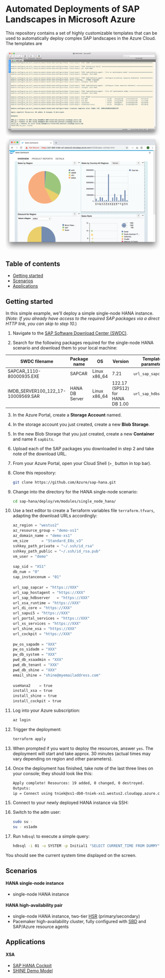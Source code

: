 # Automated Deployments of SAP Landscapes in Microsoft Azure

This repository contains a set of highly customizable templates that can be used to automatically deploy complex SAP landscapes in the Azure Cloud.
The templates are 

 ![image](https://raw.githubusercontent.com/Azure/sap-hana/7494c4d66cd8aa222e453326261d50bd72e25a8d/template-hapair.png)
 ![image](https://raw.githubusercontent.com/Azure/sap-hana/61374fa02c7951ffd8cc949d0af5d2b154ed119d/shine-dashboard.png)

## Table of contents

- [Getting started](#getting-started)
- [Scenarios](#scenarios)
- [Applications](#applications)

## Getting started

In this simple example, we'll deploy a simple single-node HANA instance. (*Note: If you already have access to the required SAP packages via a direct HTTP link, you can skip to step 10.*)
1. Navigate to the [SAP Software Download Center (SWDC)](https://launchpad.support.sap.com/#/softwarecenter).

2. Search for the following packages required for the single-node HANA scenario and download them to your local machine:

| SWDC filename | Package name | OS | Version | Template parameter |
| ------------- | ------------ | -- | ------- | ------------------ |
| SAPCAR_1110-80000935.EXE | SAPCAR | Linux x86_64 | 7.21 | `url_sap_sapcar` |
| IMDB_SERVER100_122_17-10009569.SAR | HANA DB Server | Linux x86_64 | 122.17 (SPS12) for HANA DB 1.00 | `url_sap_hdbserver` |

3. In the Azure Portal, create a **Storage Account** named.

4. In the storage account you just created, create a new **Blob Storage**.

5. In the new Blob Storage that you just created, create a new **Container** and name it `sapbits`.

6. Upload each of the SAP packages you downloaded in step 2 and take note of the download URL.

7. From your Azure Portal, open your Cloud Shell (`>_` button in top bar).

8. Clone this repository:

    ```sh
    git clone https://github.com/Azure/sap-hana.git
    ```

9. Change into the directory for the HANA single-node scenario:

    ```sh
    cd sap-hana/deploy/vm/modules/single_node_hana/
    ```

10. Use a text editor to create a Terraform variables file `terraform.tfvars`, adapting the download URLs accordingly:

    ```python
    az_region = "westus2"
    az_resource_group = "demo-xs1"
    az_domain_name = "demo-xs1"
    vm_size      = "Standard_E8s_v3"
    sshkey_path_private = "~/.ssh/id_rsa"
    sshkey_path_public = "~/.ssh/id_rsa.pub"
    vm_user = "demo"

    sap_sid = "XS1"
    db_num = "0"
    sap_instancenum = "01"

    url_sap_sapcar = "https://XXX"
    url_sap_hostagent = "https://XXX"
    url_sap_hdbserver   = "https://XXX"
    url_xsa_runtime = "https://XXX"
    url_di_core = "https://XXX"
    url_sapui5 = "https://XXX"
    url_portal_services = "https://XXX"
    url_xs_services = "https://XXX"
    url_shine_xsa = "https://XXX"
    url_cockpit = "https://XXX"

    pw_os_sapadm = "XXX"
    pw_os_sidadm = "XXX"
    pw_db_system = "XXX"
    pwd_db_xsaadmin = "XXX"
    pwd_db_tenant = "XXX"
    pwd_db_shine = "XXX"
    email_shine = "shine@myemailaddress.com"

    useHana2    = true
    install_xsa = true
    install_shine = true
    install_cockpit = true
    ```

11. Log into your Azure subscription:

    ```sh
    az login
    ```

12. Trigger the deployment:
    ```sh
    terraform apply
    ```

13. When prompted if you want to deploy the resources, answer `yes`. The deployment will start and take approx. 30 minutes (actual times may vary depending on region and other parameters).

14. Once the deployment has finished, take note of the last three lines on your console; they should look like this:

    ```sh
    Apply complete! Resources: 19 added, 0 changed, 0 destroyed.
    Outputs:
    ip = Connect using tniek@xs1-db0-tniek-xs1.westus2.cloudapp.azure.com
    ```

15. Connect to your newly deployed HANA instance via SSH:

16. Switch to the <sid>adm user:

    ```sh
    sudo su -
    su - xs1adm
    ```

17. Run `hdbsql` to execute a simple query:

    ```sh
    hdbsql -i 01 -u SYSTEM -p Initial1 "SELECT CURRENT_TIME FROM DUMMY"
    ```

You should see the current system time displayed on the screen.

## Scenarios

#### HANA single-node instance
- single-node HANA instance

#### HANA high-availability pair
- single-node HANA instance, two-tier [HSR](# "HANA System Replication") (primary/secondary)
- Pacemaker high-availability cluster, fully configured with [SBD](# "STONITH by device") and SAP/Azure resource agents

## Applications

#### XSA
- [SAP HANA Cockpit](https://help.sap.com/viewer/6b94445c94ae495c83a19646e7c3fd56/2.0.03/en-US/da25cad976064dc0a24a1b0ee9b62525.html)
- [SHINE Demo Model](https://blogs.saphana.com/2014/03/10/shine-sap-hana-interactive-education/)
